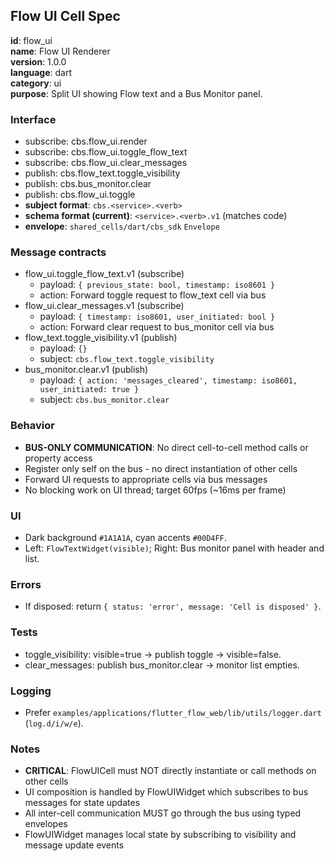 ## Flow UI Cell Spec

**id**: flow_ui  
**name**: Flow UI Renderer  
**version**: 1.0.0  
**language**: dart  
**category**: ui  
**purpose**: Split UI showing Flow text and a Bus Monitor panel.

### Interface
- subscribe: cbs.flow_ui.render
- subscribe: cbs.flow_ui.toggle_flow_text
- subscribe: cbs.flow_ui.clear_messages
- publish: cbs.flow_text.toggle_visibility
- publish: cbs.bus_monitor.clear
- publish: cbs.flow_ui.toggle
- **subject format**: `cbs.<service>.<verb>`
- **schema format (current)**: `<service>.<verb>.v1` (matches code)
- **envelope**: `shared_cells/dart/cbs_sdk` `Envelope`

### Message contracts
- flow_ui.toggle_flow_text.v1 (subscribe)
  - payload: `{ previous_state: bool, timestamp: iso8601 }`
  - action: Forward toggle request to flow_text cell via bus
- flow_ui.clear_messages.v1 (subscribe)
  - payload: `{ timestamp: iso8601, user_initiated: bool }`
  - action: Forward clear request to bus_monitor cell via bus
- flow_text.toggle_visibility.v1 (publish)
  - payload: `{}`
  - subject: `cbs.flow_text.toggle_visibility`
- bus_monitor.clear.v1 (publish)
  - payload: `{ action: 'messages_cleared', timestamp: iso8601, user_initiated: true }`
  - subject: `cbs.bus_monitor.clear`

### Behavior
- **BUS-ONLY COMMUNICATION**: No direct cell-to-cell method calls or property access
- Register only self on the bus - no direct instantiation of other cells
- Forward UI requests to appropriate cells via bus messages
- No blocking work on UI thread; target 60fps (~16ms per frame)

### UI
- Dark background `#1A1A1A`, cyan accents `#00D4FF`.
- Left: `FlowTextWidget(visible)`; Right: Bus monitor panel with header and list.

### Errors
- If disposed: return `{ status: 'error', message: 'Cell is disposed' }`.

### Tests
- toggle_visibility: visible=true → publish toggle → visible=false.
- clear_messages: publish bus_monitor.clear → monitor list empties.

### Logging
- Prefer `examples/applications/flutter_flow_web/lib/utils/logger.dart` (`log.d/i/w/e`).

### Notes
- **CRITICAL**: FlowUICell must NOT directly instantiate or call methods on other cells
- UI composition is handled by FlowUIWidget which subscribes to bus messages for state updates
- All inter-cell communication MUST go through the bus using typed envelopes
- FlowUIWidget manages local state by subscribing to visibility and message update events



